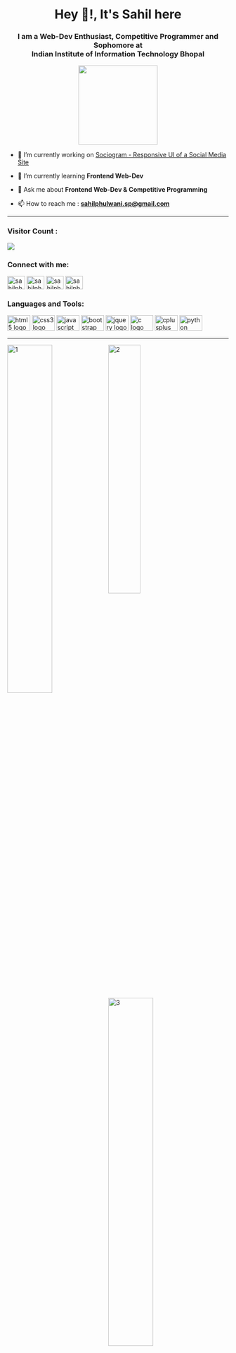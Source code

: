 <h1 align="center">Hey 👋!, It's Sahil here</h1>
<h3 align="center">I am a Web-Dev Enthusiast, Competitive Programmer and Sophomore at <br>Indian Institute of Information Technology Bhopal</h3>
<div align="center" >
  <img height="180" src="https://media.giphy.com/media/qgQUggAC3Pfv687qPC/giphy.gif"  />
</div>

- 🔭 I’m currently working on [Sociogram - Responsive UI of a Social Media Site](https://github.com/sahilphulwani23/Sociogram)

- 🌱 I’m currently learning **Frontend Web-Dev**

- 💬 Ask me about **Frontend Web-Dev & Competitive Programming**

- 📫 How to reach me : **sahilphulwani.sp@gmail.com**

<hr>
<h3 align="left">Visitor Count :</h3>


<div align="left">
  <img src="https://profile-counter.glitch.me/sahilphulwani23/count.svg?"  />
</div>

<h3 align="left">Connect with me:</h3>

<p align="left">
<a href="https://linkedin.com/in/sahilphulwani23" target="blank"><img align="center" src="https://cdn-icons-png.flaticon.com/512/3536/3536505.png" alt="sahilphulwani23" height="30" width="40" /></a>
<a href="https://instagram.com/sahilphulwani2324" target="blank"><img align="center" src="https://raw.githubusercontent.com/rahuldkjain/github-profile-readme-generator/master/src/images/icons/Social/instagram.svg" alt="sahilphulwani2324" height="30" width="40" /></a>
<a href="https://www.codechef.com/users/sahilph23" target="blank"><img align="center" src="https://cdn.codechef.com/images/cc-logo-mobile-1.svg" alt="sahilph23" height="30" width="40" /></a>
<a href="https://www.hackerrank.com/sahilphulwani_sp" target="blank"><img align="center" src="https://raw.githubusercontent.com/rahuldkjain/github-profile-readme-generator/master/src/images/icons/Social/hackerrank.svg" alt="sahilphulwani_sp" height="30" width="40" /></a>
</p>

<h3 align="left">Languages and Tools:</h3>
<div align="left">
  <img src="https://cdn.jsdelivr.net/gh/devicons/devicon/icons/html5/html5-original.svg" height="35" width="52" alt="html5 logo"  />
  <img src="https://cdn.jsdelivr.net/gh/devicons/devicon/icons/css3/css3-original.svg" height="35" width="52" alt="css3 logo"  />
  <img src="https://cdn.jsdelivr.net/gh/devicons/devicon/icons/javascript/javascript-original.svg" height="35" width="52" alt="javascript logo"  />
  <img src="https://cdn.jsdelivr.net/gh/devicons/devicon/icons/bootstrap/bootstrap-original.svg" height="35" width="52" alt="bootstrap logo"  />
  <img src="https://cdn.jsdelivr.net/gh/devicons/devicon/icons/jquery/jquery-original.svg" height="35" width="52" alt="jquery logo"  />
  <img src="https://cdn.jsdelivr.net/gh/devicons/devicon/icons/c/c-original.svg" height="35" width="52" alt="c logo"  />
  <img src="https://cdn.jsdelivr.net/gh/devicons/devicon/icons/cplusplus/cplusplus-original.svg" height="35" width="52" alt="cplusplus logo"  />
  <img src="https://cdn.jsdelivr.net/gh/devicons/devicon/icons/python/python-original.svg" height="35" width="52" alt="python logo"  />
</div>
<hr>

   <img align=left src="https://github-readme-stats.vercel.app/api?username=sahilphulwani23&theme=radical&show_icons=true"  display=inline width=45% height=auto  alt="1" >
   <img src="https://github-readme-stats.vercel.app/api/top-langs/?username=sahilphulwani23&theme=radical&layout=compact&hide=Jupyter%20Notebook"  display=inline width=38% height=auto  alt="2" >

   <img align="center" src="https://github-readme-streak-stats.herokuapp.com/?user=sahilphulwani23&theme=tokyonight"  display=inline width=45% height=auto alt="3" >

